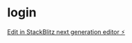# login

[Edit in StackBlitz next generation editor ⚡️](https://stackblitz.com/~/github.com/RTSII/login)